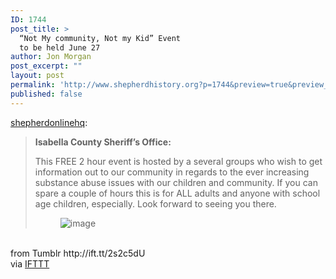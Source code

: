 ```yaml
---
ID: 1744
post_title: >
  “Not My community, Not my Kid” Event
  to be held June 27
author: Jon Morgan
post_excerpt: ""
layout: post
permalink: 'http://www.shepherdhistory.org?p=1744&preview=true&preview_id=1744'
published: false
---
```

<p><a href="http://ift.tt/2s2gQUt" class="tumblr_blog">shepherdonlinehq</a>:</p><blockquote>
<p><b>Isabella County Sheriff’s Office: </b>

This FREE 2 hour event is hosted by a several groups who wish to get information out to our community in regards to the ever increasing substance abuse issues with our children and community. If you can spare a couple of hours this is for ALL adults and anyone with school age children, especially. Look forward to seeing you there.

</p>
<figure data-orig-width="672" data-orig-height="960" class="tmblr-full"><img src="http://ift.tt/2t0fJ56" alt="image" data-orig-width="672" data-orig-height="960"/></figure></blockquote><br>
from Tumblr http://ift.tt/2s2c5dU<br>
via <a href="http://ift.tt/1c4nCfM">IFTTT</a>